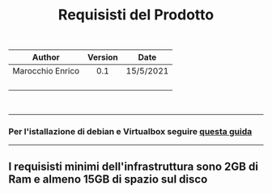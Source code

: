<center> 

# Requisisti del Prodotto
<br>

 | Author | Version  |  Date |
|:------:|:--------:|:-----:|
| Marocchio Enrico  | 0.1  |  15/5/2021 |
|   |   |   |   
|   |   |   |
|   |   |   |
|   |   |   |
<br>

---

</center>

### Per l'istallazione di debian e Virtualbox seguire [questa guida](https://github.com/Diroter/OpenData5CiDoc/blob/main/docs/Diario_di_Progetto.md)

---

## I requisisti minimi dell'infrastruttura sono 2GB di Ram e almeno 15GB di spazio sul disco

